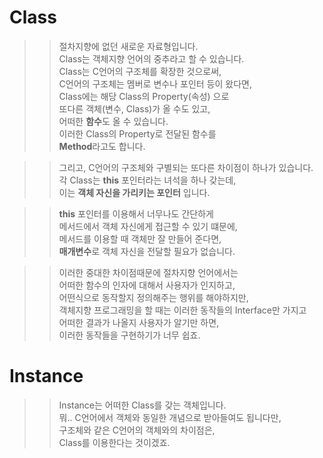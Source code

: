 # Class

>> 절차지향에 없던 새로운 자료형입니다.  
>> Class는 객체지향 언어의 중추라고 할 수 있습니다.   
>> Class는 C언어의 구조체를 확장한 것으로써,   
>> C언어의 구조체는 멤버로 변수나 포인터 등이 왔다면,   
>> Class에는 해당 Class의 Property(속성) 으로    
>> 또다른 객체(변수, Class)가 올 수도 있고,   
>> 어떠한 **함수**도 올 수 있습니다.   
>> 이러한 Class의 Property로 전달된 함수를  
>> **Method**라고도 합니다.  

>> 그리고, C언어의 구조체와 구별되는 또다른 차이점이 하나가 있습니다.  
>> 각 Class는 **this** 포인터라는 녀석을 하나 갖는데,  
>> 이는 **객체 자신을 가리키는 포인터** 입니다.  

>> **this** 포인터를 이용해서 너무나도 간단하게  
>> 메서드에서 객체 자신에게 접근할 수 있기 떄문에,  
>> 메서드를 이용할 때 객체만 잘 만들어 준다면,  
>> **매개변수**로 객체 자신을 전달할 필요가 없습니다.  

>> 이러한 중대한 차이점때문에 절차지향 언어에서는  
>> 어떠한 함수의 인자에 대해서 사용자가 인지하고,  
>> 어떤식으로 동작할지 정의해주는 행위를 해야하지만,  
>> 객체지향 프로그래밍을 할 때는 이러한 동작들의 Interface만 가지고  
>> 어떠한 결과가 나올지 사용자가 알기만 하면,   
>> 이러한 동작들을 구현하기가 너무 쉽죠.  

# Instance
>> Instance는 어떠한 Class를 갖는 객체입니다.   
>> 뭐.. C언어에서 객체와 동일한 개념으로 받아들여도 됩니다만,  
>> 구조체와 같은 C언어의 객체와의 차이점은,  
>> Class를 이용한다는 것이겠죠.  
